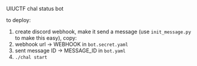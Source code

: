 UIUCTF chal status bot

to deploy:
1. create discord webhook, make it send a message (use `init_message.py`
  to make this easy), copy:
  1. webhook url -> WEBHOOK in `bot.secret.yaml`
  2. sent message ID -> MESSAGE_ID in `bot.yaml`
2. `./chal start`
